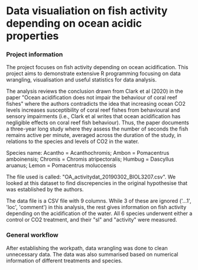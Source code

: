 # Data visualiation on fish activity depending on ocean acidic properties
### Project information
The project focuses on fish activity depending on ocean acidification. This project aims to demonstrate extensive R programming focusing on data wrangling, visualisation and useful statistics for data analysis.

The analysis reviews the conclusion drawn from Clark et al (2020) in the paper "Ocean acidification does not impair the behaviour of coral reef fishes" where the authors contradicts the idea that increasing ocean CO2 levels increases susceptibility of coral reef fishes from behavioural and sensory impairments (i.e., Clark et al writes that ocean acidification has negligible effects on coral reef fish behaviour). Thus, the paper documents a three-year long study where they assess the number of seconds the fish remains active per minute, averaged across the duration of the study, in relations to the species and levels of CO2 in the water.

Species name: Acantho = Acanthochromis; 
              Ambon = Pomacentrus amboinensis; 
              Chromis = Chromis atripectoralis; 
              Humbug = Dascyllus aruanus; 
              Lemon = Pomacentrus moluccensis

 
The file used is called: "OA_activitydat_20190302_BIOL3207.csv". We looked at this dataset to find discrepencies in the original hypothesise that was established by the authors.

The data file is a CSV file with 9 columns. While 3 of these are ignored ('...1', 'loc', 'comment') in this analysis, the rest gives information on fish activity depending on the acidification of the water. All 6 species underwent either a control or CO2 treatment, and their "sl" and "activity" were measured. 

### General workflow
After establishing the workpath, data wrangling was done to clean unnecessary data. The data was also summarised based on numerical information of different treatments and species. 
